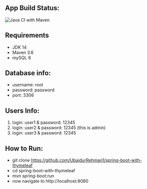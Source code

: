 ## App Build Status: 
![Java CI with Maven](https://github.com/UbaidurRehman1/spring-boot-with-thymeleaf/workflows/Java%20CI%20with%20Maven/badge.svg)

## Requirements 
- JDK 14
- Maven 3.6 
- mySQL 8

## Database info:
- username: root
- password: password
- port: 3306

## Users Info:
1. login: user1 & password: 12345
2. login: user2 & password: 12345 (this is admin)
3. login: user3 & password: 12345

## How to Run:
- git clone https://github.com/UbaidurRehman1/spring-boot-with-thymeleaf
- cd spring-boot-with-thymeleaf
- mvn spring-boot:run
- now navigate to http://localhost:8080